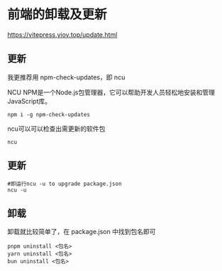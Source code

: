 # 前端的卸载及更新

<https://vitepress.yiov.top/update.html>

## 更新

我更推荐用 npm-check-updates，即 ncu

NCU NPM是一个Node.js包管理器，它可以帮助开发人员轻松地安装和管理JavaScript库。

```
npm i -g npm-check-updates
```

ncu可以可以检查出需更新的软件包

```
ncu
```

## 更新

```
#即运行ncu -u to upgrade package.json
ncu -u
```

## 卸载

卸载就比较简单了，在 package.json 中找到包名即可

```
pnpm uninstall <包名>
yarn uninstall <包名>
bun uninstall <包名>
```
